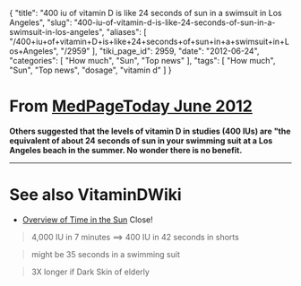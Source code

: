 {
    "title": "400 iu of vitamin D is like 24 seconds of sun in a swimsuit in Los Angeles",
    "slug": "400-iu-of-vitamin-d-is-like-24-seconds-of-sun-in-a-swimsuit-in-los-angeles",
    "aliases": [
        "/400+iu+of+vitamin+D+is+like+24+seconds+of+sun+in+a+swimsuit+in+Los+Angeles",
        "/2959"
    ],
    "tiki_page_id": 2959,
    "date": "2012-06-24",
    "categories": [
        "How much",
        "Sun",
        "Top news"
    ],
    "tags": [
        "How much",
        "Sun",
        "Top news",
        "dosage",
        "vitamin d"
    ]
}


# From [MedPageToday June 2012](http://www.medpagetoday.com/PrimaryCare/DietNutrition/33442)

 **Others suggested that the levels of vitamin D in studies (400 IUs) are "the equivalent of about 24 seconds of sun in your swimming suit at a Los Angeles beach in the summer. No wonder there is no benefit.** 

- - - - - 

# See also VitaminDWiki

* [Overview of Time in the Sun](/tags/overview-of-time-in-the-sun.html) Close!

> 4,000 IU in 7 minutes ==> 400 IU in 42 seconds in shorts

> might be 35 seconds in a swimming suit

> 3X longer if Dark Skin of elderly